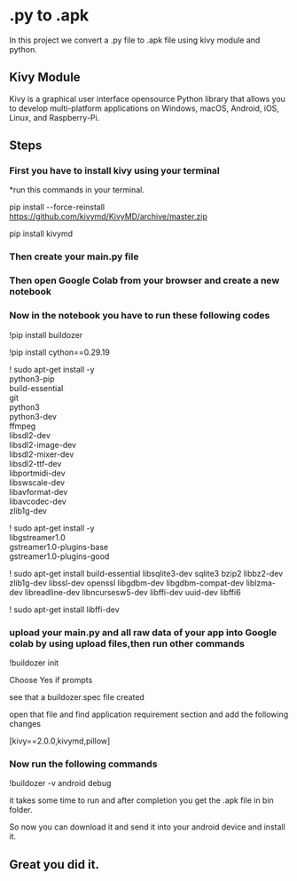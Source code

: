 # .py to .apk 
In this project we convert a .py file to .apk file using kivy module and python.

## Kivy Module
Kivy is a graphical user interface opensource Python library that allows you to develop multi-platform applications on Windows, macOS, Android, iOS, Linux, and Raspberry-Pi. 

## Steps 

### First you have to install kivy using your terminal

*run this commands in your terminal.

pip install --force-reinstall https://github.com/kivymd/KivyMD/archive/master.zip

pip install kivymd

### Then create your main.py file

### Then open Google Colab from your browser and create a new notebook

### Now in the notebook you have to run these following codes

 !pip install buildozer
 
 !pip install cython==0.29.19
 
! sudo apt-get install -y \
  python3-pip \
  build-essential \
  git \
  python3 \
  python3-dev \
  ffmpeg \
  libsdl2-dev \
  libsdl2-image-dev \
  libsdl2-mixer-dev \
  libsdl2-ttf-dev \
  libportmidi-dev \
  libswscale-dev \
  libavformat-dev \
  libavcodec-dev \
  zlib1g-dev
  
! sudo apt-get install -y \
     libgstreamer1.0 \
     gstreamer1.0-plugins-base \
     gstreamer1.0-plugins-good
     
! sudo apt-get install build-essential libsqlite3-dev sqlite3 bzip2 libbz2-dev zlib1g-dev libssl-dev openssl libgdbm-dev libgdbm-compat-dev liblzma-dev libreadline-dev libncursesw5-dev libffi-dev uuid-dev libffi6

! sudo apt-get install libffi-dev

### upload your main.py and all raw data of your app into Google colab by using upload files,then run other commands

!buildozer init

Choose Yes if prompts

see that a buildozer.spec file created

open that file and find application requirement section and add the following changes 

[kivy==2.0.0,kivymd,pillow]

### Now run the following commands

!buildozer -v android debug

it takes some time to run and after completion you get the .apk file in bin folder.

So now you can download it and send it into your android device and install it.

## Great you did it.



